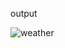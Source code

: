 output


![weather](https://github.com/user-attachments/assets/0782c81f-2a58-4075-bbb2-0663b6626049)
